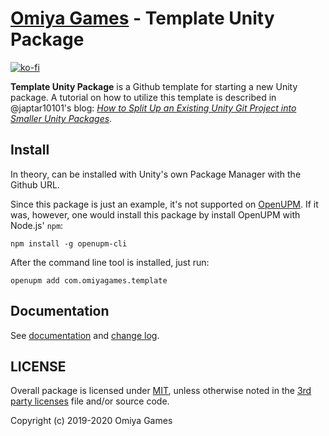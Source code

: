 # [Omiya Games](https://www.omiyagames.com/) - Template Unity Package

[![ko-fi](https://www.ko-fi.com/img/githubbutton_sm.svg)](https://ko-fi.com/I3I51KS8F)

**Template Unity Package** is a Github template for starting a new Unity package.  A tutorial on how to utilize this template is described in @japtar10101's blog: [*How to Split Up an Existing Unity Git Project into Smaller Unity Packages*](https://www.taroomiya.com/2020/04/04/how-to-split-up-an-existing-unity-git-project-into-smaller-unity-packages/).

## Install

In theory, can be installed with Unity's own Package Manager with the Github URL.

Since this package is just an example, it's not supported on [OpenUPM](https://openupm.com/).  If it was, however, one would install this package by install OpenUPM with Node.js' `npm`:
```
npm install -g openupm-cli
```
After the command line tool is installed, just run:
```
openupm add com.omiyagames.template
```

## Documentation

See [documentation](/Documentation~/Common.md) and [change log](/CHANGELOG.md).

## LICENSE

Overall package is licensed under [MIT](/LICENSE.md), unless otherwise noted in the [3rd party licenses](/THIRD%20PARTY%20NOTICES.md) file and/or source code.

Copyright (c) 2019-2020 Omiya Games
